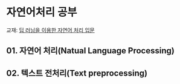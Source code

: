 # 자연어처리 공부

교재: [딥 러닝을 이용한 자연어 처리 입문](https://wikidocs.net/book/2155)

## 01. 자연어 처리(Natual Language Processing)

## 02. 텍스트 전처리(Text preprocessing)

